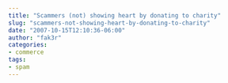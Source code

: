 ```yaml
---
title: "Scammers (not) showing heart by donating to charity"
slug: "scammers-not-showing-heart-by-donating-to-charity"
date: "2007-10-15T12:10:36-06:00"
author: "fak3r"
categories:
- commerce
tags:
- spam
---
```



